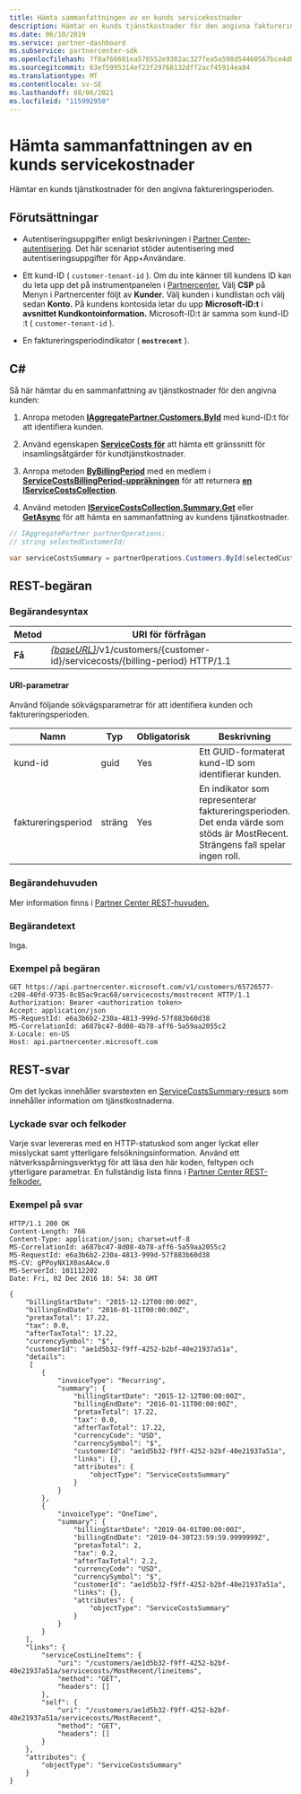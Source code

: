 ```yaml
---
title: Hämta sammanfattningen av en kunds servicekostnader
description: Hämtar en kunds tjänstkostnader för den angivna faktureringsperioden.
ms.date: 06/10/2019
ms.service: partner-dashboard
ms.subservice: partnercenter-sdk
ms.openlocfilehash: 7f8af66601ea576552e9302ac327fea5a598d54460567bce4db099d669afba4f
ms.sourcegitcommit: 63ef5995314ef22f29768132dff2acf45914ea84
ms.translationtype: MT
ms.contentlocale: sv-SE
ms.lasthandoff: 08/06/2021
ms.locfileid: "115992950"
---
```

# <a name="get-a-customers-service-costs-summary"></a>Hämta sammanfattningen av en kunds servicekostnader

Hämtar en kunds tjänstkostnader för den angivna faktureringsperioden.

## <a name="prerequisites"></a>Förutsättningar

- Autentiseringsuppgifter enligt beskrivningen i [Partner Center-autentisering](partner-center-authentication.md). Det här scenariot stöder autentisering med autentiseringsuppgifter för App+Användare.

- Ett kund-ID ( `customer-tenant-id` ). Om du inte känner till kundens ID kan du leta upp det på instrumentpanelen i [Partnercenter.](https://partner.microsoft.com/dashboard) Välj **CSP** på Menyn i Partnercenter följt av **Kunder**. Välj kunden i kundlistan och välj sedan **Konto.** På kundens kontosida letar du upp **Microsoft-ID:t** i **avsnittet Kundkontoinformation.** Microsoft-ID:t är samma som kund-ID :t ( `customer-tenant-id` ).

- En faktureringsperiodindikator ( **`mostrecent`** ).

## <a name="c"></a>C\#

Så här hämtar du en sammanfattning av tjänstkostnader för den angivna kunden:

1. Anropa metoden [**IAggregatePartner.Customers.ById**](/dotnet/api/microsoft.store.partnercenter.customers.icustomercollection.byid) med kund-ID:t för att identifiera kunden.

2. Använd egenskapen [**ServiceCosts för**](/dotnet/api/microsoft.store.partnercenter.customers.icustomer.servicecosts) att hämta ett gränssnitt för insamlingsåtgärder för kundtjänstkostnader.

3. Anropa metoden [**ByBillingPeriod**](/dotnet/api/microsoft.store.partnercenter.customers.servicecosts.icustomerservicecostscollection.bybillingperiod) med en medlem i [**ServiceCostsBillingPeriod-uppräkningen**](/dotnet/api/microsoft.store.partnercenter.models.servicecosts.servicecostsbillingperiod) för att returnera [**en IServiceCostsCollection**](/dotnet/api/microsoft.store.partnercenter.customers.servicecosts.iservicecostscollection).

4. Använd metoden [**IServiceCostsCollection.Summary.Get**](/dotnet/api/microsoft.store.partnercenter.customers.servicecosts.iservicecostsummary.get) eller [**GetAsync**](/dotnet/api/microsoft.store.partnercenter.customers.servicecosts.iservicecostsummary.getasync) för att hämta en sammanfattning av kundens tjänstkostnader.

``` csharp
// IAggregatePartner partnerOperations;
// string selectedCustomerId;

var serviceCostsSummary = partnerOperations.Customers.ById(selectedCustomerId).ServiceCosts.ByBillingPeriod(ServiceCostsBillingPeriod.MostRecent).Summary.Get();
```

## <a name="rest-request"></a>REST-begäran

### <a name="request-syntax"></a>Begärandesyntax

| Metod  | URI för förfrågan                                                                                                   |
|---------|---------------------------------------------------------------------------------------------------------------|
| **Få** | [*{baseURL}*](partner-center-rest-urls.md)/v1/customers/{customer-id}/servicecosts/{billing-period} HTTP/1.1 |

#### <a name="uri-parameters"></a>URI-parametrar

Använd följande sökvägsparametrar för att identifiera kunden och faktureringsperioden.

| Namn           | Typ   | Obligatorisk | Beskrivning                                                                                                                      |
|----------------|--------|----------|----------------------------------------------------------------------------------------------------------------------------------|
| kund-id    | guid   | Yes      | Ett GUID-formaterat kund-ID som identifierar kunden.                                                                       |
| faktureringsperiod | sträng | Yes      | En indikator som representerar faktureringsperioden. Det enda värde som stöds är MostRecent. Strängens fall spelar ingen roll. |

### <a name="request-headers"></a>Begärandehuvuden

Mer information finns i [Partner Center REST-huvuden.](headers.md)

### <a name="request-body"></a>Begärandetext

Inga.

### <a name="request-example"></a>Exempel på begäran

```http
GET https://api.partnercenter.microsoft.com/v1/customers/65726577-c208-40fd-9735-8c85ac9cac68/servicecosts/mostrecent HTTP/1.1
Authorization: Bearer <authorization token>
Accept: application/json
MS-RequestId: e6a3b6b2-230a-4813-999d-57f883b60d38
MS-CorrelationId: a687bc47-8d08-4b78-aff6-5a59aa2055c2
X-Locale: en-US
Host: api.partnercenter.microsoft.com
```

## <a name="rest-response"></a>REST-svar

Om det lyckas innehåller svarstexten en [ServiceCostsSummary-resurs](service-costs-resources.md) som innehåller information om tjänstkostnaderna.

### <a name="response-success-and-error-codes"></a>Lyckade svar och felkoder

Varje svar levereras med en HTTP-statuskod som anger lyckat eller misslyckat samt ytterligare felsökningsinformation. Använd ett nätverksspårningsverktyg för att läsa den här koden, feltypen och ytterligare parametrar. En fullständig lista finns i [Partner Center REST-felkoder.](error-codes.md)

### <a name="response-example"></a>Exempel på svar

```http
HTTP/1.1 200 OK
Content-Length: 766
Content-Type: application/json; charset=utf-8
MS-CorrelationId: a687bc47-8d08-4b78-aff6-5a59aa2055c2
MS-RequestId: e6a3b6b2-230a-4813-999d-57f883b60d38
MS-CV: gPPoyNX1X0asAAcw.0
MS-ServerId: 101112202
Date: Fri, 02 Dec 2016 18: 54: 38 GMT

{
    "billingStartDate": "2015-12-12T00:00:00Z",
    "billingEndDate": "2016-01-11T00:00:00Z",
    "pretaxTotal": 17.22,
    "tax": 0.0,
    "afterTaxTotal": 17.22,
    "currencySymbol": "$",
    "customerId": "ae1d5b32-f9ff-4252-b2bf-40e21937a51a",
    "details":
     [
        {
            "invoiceType": "Recurring",
            "summary": {
                "billingStartDate": "2015-12-12T00:00:00Z",
                "billingEndDate": "2016-01-11T00:00:00Z",
                "pretaxTotal": 17.22,
                "tax": 0.0,
                "afterTaxTotal": 17.22,
                "currencyCode": "USD",
                "currencySymbol": "$",
                "customerId": "ae1d5b32-f9ff-4252-b2bf-40e21937a51a",
                "links": {},
                "attributes": {
                    "objectType": "ServiceCostsSummary"
                }
            }
        },
        {
            "invoiceType": "OneTime",
            "summary": {
                "billingStartDate": "2019-04-01T00:00:00Z",
                "billingEndDate": "2019-04-30T23:59:59.9999999Z",
                "pretaxTotal": 2,
                "tax": 0.2,
                "afterTaxTotal": 2.2,
                "currencyCode": "USD",
                "currencySymbol": "$",
                "customerId": "ae1d5b32-f9ff-4252-b2bf-40e21937a51a",
                "links": {},
                "attributes": {
                    "objectType": "ServiceCostsSummary"
                }
            }
        }
    ],
    "links": {
        "serviceCostLineItems": {
            "uri": "/customers/ae1d5b32-f9ff-4252-b2bf-40e21937a51a/servicecosts/MostRecent/lineitems",
            "method": "GET",
            "headers": []
        },
        "self": {
            "uri": "/customers/ae1d5b32-f9ff-4252-b2bf-40e21937a51a/servicecosts/MostRecent",
            "method": "GET",
            "headers": []
        }
    },
    "attributes": {
        "objectType": "ServiceCostsSummary"
    }
}
```
